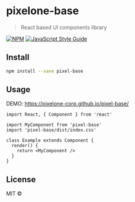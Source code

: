 # pixelone-base

> React based UI components library 

[![NPM](https://img.shields.io/npm/v/pixelone-ui-libs.svg)](https://www.npmjs.com/package/pixelone-ui-libs) [![JavaScript Style Guide](https://img.shields.io/badge/code_style-standard-brightgreen.svg)](https://standardjs.com)

## Install

```bash
npm install --save pixel-base
```

## Usage

DEMO: https://pixelone-corp.github.io/pixel-base/

```tsx
import React, { Component } from 'react'

import MyComponent from 'pixel-base'
import 'pixel-base/dist/index.css'

class Example extends Component {
  render() {
    return <MyComponent />
  }
}
```

## License

MIT ©

